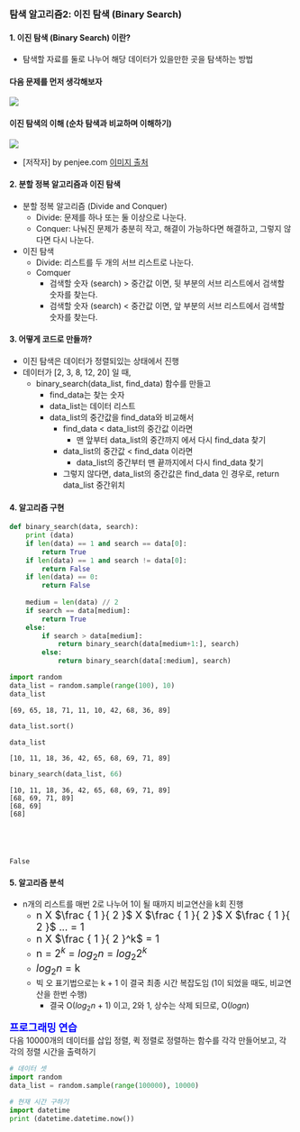 ### 탐색 알고리즘2: 이진 탐색 (Binary Search)

#### 1. 이진 탐색 (Binary Search) 이란?
* 탐색할 자료를 둘로 나누어 해당 데이터가 있을만한 곳을 탐색하는 방법

#### 다음 문제를 먼저 생각해보자
<img src="https://www.fun-coding.org/00_Images/binarysearch.png" />

#### 이진 탐색의 이해 (순차 탐색과 비교하며 이해하기)

<img src="https://www.mathwarehouse.com/programming/images/binary-vs-linear-search/binary-and-linear-search-animations.gif">

* [저작자] by penjee.com [이미지 출처](https://blog.penjee.com/binary-vs-linear-search-animated-gifs)


#### 2. 분할 정복 알고리즘과 이진 탐색
- 분할 정복 알고리즘 (Divide and Conquer)
  - Divide: 문제를 하나 또는 둘 이상으로 나눈다.
  - Conquer: 나눠진 문제가 충분히 작고, 해결이 가능하다면 해결하고, 그렇지 않다면 다시 나눈다.
- 이진 탐색
  - Divide: 리스트를 두 개의 서브 리스트로 나눈다.
  - Comquer
    - 검색할 숫자 (search) > 중간값 이면, 뒷 부분의 서브 리스트에서 검색할 숫자를 찾는다.
    - 검색할 숫자 (search) < 중간값 이면, 앞 부분의 서브 리스트에서 검색할 숫자를 찾는다.  

#### 3. 어떻게 코드로 만들까?
* 이진 탐색은 데이터가 정렬되있는 상태에서 진행
* 데이터가 [2, 3, 8, 12, 20] 일 때,
  - binary_search(data_list, find_data) 함수를 만들고
    - find_data는 찾는 숫자
    - data_list는 데이터 리스트
    - data_list의 중간값을 find_data와 비교해서
      - find_data < data_list의 중간값 이라면
        - 맨 앞부터 data_list의 중간까지 에서 다시 find_data 찾기
      - data_list의 중간값 < find_data 이라면
        - data_list의 중간부터 맨 끝까지에서 다시 find_data 찾기
      - 그렇지 않다면, data_list의 중간값은 find_data 인 경우로, return data_list 중간위치

#### 4. 알고리즘 구현


```python
def binary_search(data, search):
    print (data)
    if len(data) == 1 and search == data[0]:
        return True
    if len(data) == 1 and search != data[0]:
        return False
    if len(data) == 0:
        return False
    
    medium = len(data) // 2
    if search == data[medium]:
        return True
    else:
        if search > data[medium]:
            return binary_search(data[medium+1:], search)
        else:
            return binary_search(data[:medium], search)
```


```python
import random
data_list = random.sample(range(100), 10)
data_list
```




    [69, 65, 18, 71, 11, 10, 42, 68, 36, 89]




```python
data_list.sort()
```


```python
data_list
```




    [10, 11, 18, 36, 42, 65, 68, 69, 71, 89]




```python
binary_search(data_list, 66)
```

    [10, 11, 18, 36, 42, 65, 68, 69, 71, 89]
    [68, 69, 71, 89]
    [68, 69]
    [68]
    




    False



#### 5. 알고리즘 분석
* n개의 리스트를 매번 2로 나누어 1이 될 때까지 비교연산을 k회 진행
  - <font size=4em>n X $\frac { 1 }{ 2 }$ X $\frac { 1 }{ 2 }$ X $\frac { 1 }{ 2 }$ ... = 1</font>
  - <font size=4em>n X $\frac { 1 }{ 2 }^k$ = 1</font>
  - <font size=4em>n = $2^k$ = $log_2 n$ = $log_2 2^k$</font>
  - <font size=4em>$log_2 n$ = k</font>
  - 빅 오 표기법으로는 k + 1 이 결국 최종 시간 복잡도임 (1이 되었을 때도, 비교연산을 한번 수행)
    - 결국 O($log_2 n$ + 1) 이고, 2와 1, 상수는 삭제 되므로, O($log n$)

<div class="alert alert-block alert-warning">
<strong><font color="blue" size="4em">프로그래밍 연습</font></strong><br>
다음 10000개의 데이터를 삽입 정렬, 퀵 정렬로 정렬하는 함수를 각각 만들어보고, 각각의 정렬 시간을 출력하기<br>
</div>

```python
# 데이터 셋
import random 
data_list = random.sample(range(100000), 10000)

# 현재 시간 구하기
import datetime
print (datetime.datetime.now())
```


```python

```
